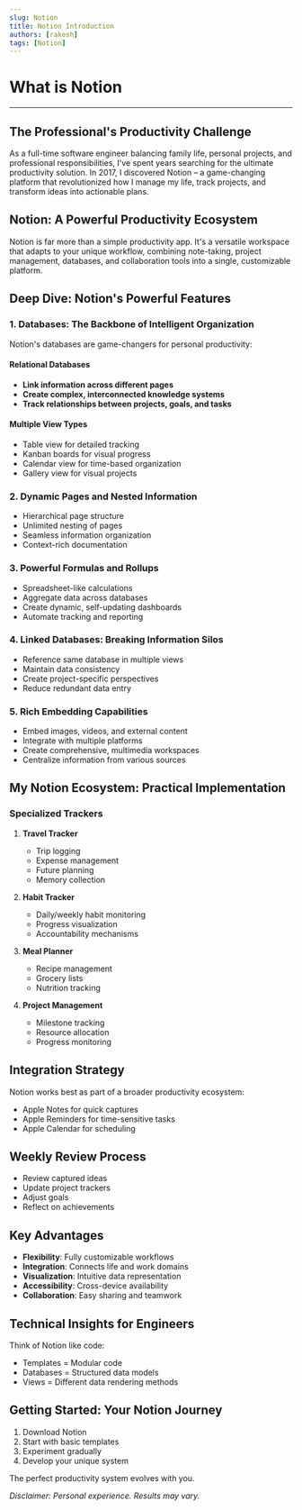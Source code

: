 ```yaml
---
slug: Notion
title: Notion Introduction
authors: [rakesh]
tags: [Notion]
---
```


# What is Notion 
  

<!-- truncate -->

---

## The Professional's Productivity Challenge

As a full-time software engineer balancing family life, personal projects, and professional responsibilities, I've spent years searching for the ultimate productivity solution. In 2017, I discovered Notion – a game-changing platform that revolutionized how I manage my life, track projects, and transform ideas into actionable plans.

## Notion: A Powerful Productivity Ecosystem

Notion is far more than a simple productivity app. It's a versatile workspace that adapts to your unique workflow, combining note-taking, project management, databases, and collaboration tools into a single, customizable platform.

## Deep Dive: Notion's Powerful Features

### 1. Databases: The Backbone of Intelligent Organization

Notion's databases are game-changers for personal productivity:

#### Relational Databases
- **Link information across different pages**
- **Create complex, interconnected knowledge systems**
- **Track relationships between projects, goals, and tasks**

#### Multiple View Types
- Table view for detailed tracking
- Kanban boards for visual progress
- Calendar view for time-based organization
- Gallery view for visual projects

### 2. Dynamic Pages and Nested Information

- Hierarchical page structure
- Unlimited nesting of pages
- Seamless information organization
- Context-rich documentation

### 3. Powerful Formulas and Rollups

- Spreadsheet-like calculations
- Aggregate data across databases
- Create dynamic, self-updating dashboards
- Automate tracking and reporting

### 4. Linked Databases: Breaking Information Silos

- Reference same database in multiple views
- Maintain data consistency
- Create project-specific perspectives
- Reduce redundant data entry

### 5. Rich Embedding Capabilities

- Embed images, videos, and external content
- Integrate with multiple platforms
- Create comprehensive, multimedia workspaces
- Centralize information from various sources

## My Notion Ecosystem: Practical Implementation

### Specialized Trackers

1. **Travel Tracker**
   - Trip logging
   - Expense management
   - Future planning
   - Memory collection

2. **Habit Tracker**
   - Daily/weekly habit monitoring
   - Progress visualization
   - Accountability mechanisms

3. **Meal Planner**
   - Recipe management
   - Grocery lists
   - Nutrition tracking

4. **Project Management**
   - Milestone tracking
   - Resource allocation
   - Progress monitoring

## Integration Strategy

Notion works best as part of a broader productivity ecosystem:

- Apple Notes for quick captures
- Apple Reminders for time-sensitive tasks
- Apple Calendar for scheduling

## Weekly Review Process

- Review captured ideas
- Update project trackers
- Adjust goals
- Reflect on achievements

## Key Advantages

- **Flexibility**: Fully customizable workflows
- **Integration**: Connects life and work domains
- **Visualization**: Intuitive data representation
- **Accessibility**: Cross-device availability
- **Collaboration**: Easy sharing and teamwork

## Technical Insights for Engineers

Think of Notion like code:
- Templates = Modular code
- Databases = Structured data models
- Views = Different data rendering methods

## Getting Started: Your Notion Journey

1. Download Notion
2. Start with basic templates
3. Experiment gradually
4. Develop your unique system

The perfect productivity system evolves with you.

*Disclaimer: Personal experience. Results may vary.*
